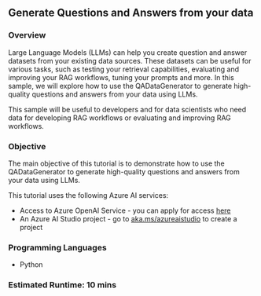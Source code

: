 ## Generate Questions and Answers from your data

### Overview

Large Language Models (LLMs) can help you create question and answer datasets from your existing data sources. These datasets can be useful for various tasks, such as testing your retrieval capabilities, evaluating and improving your RAG workflows, tuning your prompts and more. In this sample, we will explore how to use the QADataGenerator to generate high-quality questions and answers from your data using LLMs.

This sample will be useful to developers and for data scientists who need data for developing RAG workflows or evaluating and improving RAG workflows.

### Objective

The main objective of this tutorial is to demonstrate how to use the QADataGenerator to generate high-quality questions and answers from your data using LLMs.

This tutorial uses the following Azure AI services:

- Access to Azure OpenAI Service - you can apply for access [here](https://go.microsoft.com/fwlink/?linkid=2222006)
- An Azure AI Studio project - go to [aka.ms/azureaistudio](https://aka.ms/azureaistudio) to create a project

### Programming Languages

- Python

### Estimated Runtime: 10 mins
